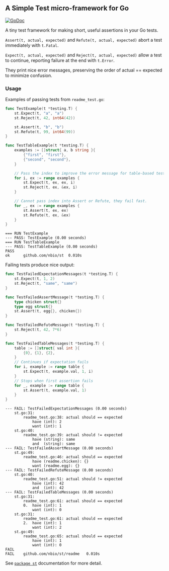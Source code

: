 ## A Simple Test micro-framework for Go

[![GoDoc](https://godoc.org/github.com/nbio/st?status.png)](https://godoc.org/github.com/nbio/st)

A tiny test framework for making short, useful assertions in your Go tests.

`Assert(t, actual, expected)` and `Refute(t, actual, expected)` abort a test immediately with `t.Fatal`.

`Expect(t, actual, expected)` and `Reject(t, actual, expected)` allow a test to continue, reporting failure at the end with `t.Error`.

They print nice error messages, preserving the order of actual == expected to minimize confusion.

### Usage

Examples of passing tests from `readme_test.go`:

```go
func TestExample(t *testing.T) {
	st.Expect(t, "a", "a")
	st.Reject(t, 42, int64(42))

	st.Assert(t, "b", "b")
	st.Refute(t, 99, int64(99))
}

func TestTableExample(t *testing.T) {
	examples := []struct{ a, b string }{
		{"first", "first"},
		{"second", "second"},
	}

	// Pass the index to improve the error message for table-based tests.
	for i, ex := range examples {
		st.Expect(t, ex, ex, i)
		st.Reject(t, ex, &ex, i)
	}

	// Cannot pass index into Assert or Refute, they fail fast.
	for _, ex := range examples {
		st.Assert(t, ex, ex)
		st.Refute(t, ex, &ex)
	}
}
```

```console
=== RUN TestExample
--- PASS: TestExample (0.00 seconds)
=== RUN TestTableExample
--- PASS: TestTableExample (0.00 seconds)
PASS
ok  	github.com/nbio/st	0.010s
```

Failing tests produce nice output:

```go
func TestFailedExpectationMessages(t *testing.T) {
	st.Expect(t, 1, 2)
	st.Reject(t, "same", "same")
}

func TestFailedAssertMessage(t *testing.T) {
	type chicken struct{}
	type egg struct{}
	st.Assert(t, egg{}, chicken{})
}

func TestFailedRefuteMessage(t *testing.T) {
	st.Reject(t, 42, 7*6)
}

func TestFailedTableMessages(t *testing.T) {
	table := []struct{ val int }{
		{0}, {1}, {2},
	}
	// Continues if expectation fails
	for i, example := range table {
		st.Expect(t, example.val, 1, i)
	}
	// Stops when first assertion fails
	for _, example := range table {
		st.Assert(t, example.val, 1)
	}
}

```

```console
--- FAIL: TestFailedExpectationMessages (0.00 seconds)
	st.go:31:
		readme_test.go:38: actual should == expected
		 	have (int): 2
			want (int): 1
	st.go:40:
		readme_test.go:39: actual should != expected
		 	have (string): same
			and  (string): same
--- FAIL: TestFailedAssertMessage (0.00 seconds)
	st.go:49:
		readme_test.go:46: actual should == expected
		 	have (readme.chicken): {}
			want (readme.egg): {}
--- FAIL: TestFailedRefuteMessage (0.00 seconds)
	st.go:40:
		readme_test.go:51: actual should != expected
		 	have (int): 42
			and  (int): 42
--- FAIL: TestFailedTableMessages (0.00 seconds)
	st.go:31:
		readme_test.go:61: actual should == expected
		0. 	have (int): 1
			want (int): 0
	st.go:31:
		readme_test.go:61: actual should == expected
		2. 	have (int): 1
			want (int): 2
	st.go:49:
		readme_test.go:65: actual should == expected
		 	have (int): 1
			want (int): 0
FAIL
FAIL	github.com/nbio/st/readme	0.010s
```

See [`package st`](https://godoc.org/github.com/nbio/st) documentation for more detail.
